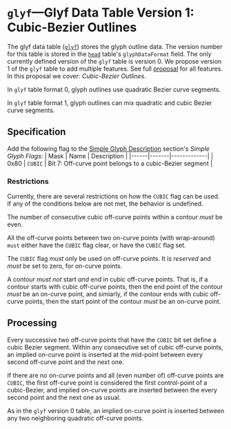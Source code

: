 # `glyf`—Glyf Data Table Version 1: Cubic-Bezier Outlines

The glyf data table ([`glyf`](https://docs.microsoft.com/en-us/typography/opentype/spec/glyf)) stores the glyph outline data.  The version number for this table is stored in the [`head`](https://docs.microsoft.com/en-us/typography/opentype/spec/head) table's `glyphDataFormat` field.  The only currently defined version of the `glyf` table is version 0. We propose version 1 of the `glyf` table to add multiple features. See full [proposal](glyf1.md) for all features. In this proposal we cover: _Cubic-Bezier Outlines_.

In `glyf` table format 0, glyph outlines use quadratic Bezier curve segments.

In `glyf` table format 1, glyph outlines can mix quadratic and cubic Bezier curve segments.

## Specification

Add the following flag to the [Simple Glyph Description](https://learn.microsoft.com/en-us/typography/opentype/spec/glyf#simple-glyph-description) section's _Simple Glyph Flags_:
| Mask | Name  | Description |
|------|-------|-------------|
| 0x80 | `CUBIC` | Bit 7: Off-curve point belongs to a cubic-Bezier segment |

### Restrictions

Currently, there are several restrictions on how the `CUBIC` flag can be used. If any of the conditions below are not met, the behavior is undefined.

The number of consecutive cubic off-curve points within a contour _must_ be even.

All the off-curve points between two on-curve points (with wrap-around) `must` either have the `CUBIC` flag clear, or have the `CUBIC` flag set.

The `CUBIC` flag _must_ only be used on off-curve points. It is _reserved_ and _must_ be set to zero, for on-curve points.

A contour _must not_ start _and_ end in cubic off-curve points. That is, if a contour starts with cubic off-curve points, then the end point of the contour _must_ be an on-curve point, and simiarly, if the contour ends with cubic off-curve points, then the start point of the contour _must_ be an on-curve point.

## Processing

Every successive two off-curve points that have the `CUBIC` bit set define a cubic Bezier segment. Within any consecutive set of cubic off-curve points, an implied on-curve point is inserted at the mid-point between every second off-curve point and the next one.

If there are no on-curve points and all (even number of) off-curve points are `CUBIC`, the first off-curve point is considered the first control-point of a cubic-Bezier, and implied on-curve points are inserted between the every second point and the next one as usual.

As in the `glyf` version 0 table, an implied on-curve point is inserted between any two neighboring quadratic off-curve points.
